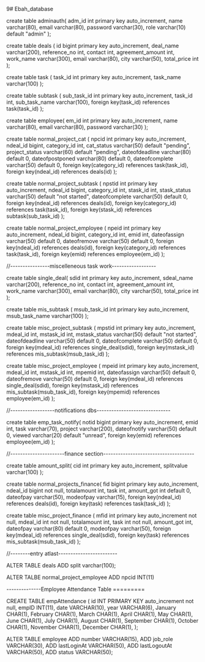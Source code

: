 9# Ebah_database

create table adminauth(
 adm_id int primary key auto_increment,
 name varchar(80),
 email varchar(80),
 password varchar(30),
 role varchar(10) default "admin"
);

create table deals (
 id bigint primary key auto_increment,
 deal_name varchar(200),
 reference_no int,
 contact int,
 agreement_amount int,
 work_name varchar(300),
 email varchar(80),
 city varchar(50),
 total_price int
);

create table task (
 task_id int primary key auto_increment,
 task_name varchar(100)
);

create table subtask (
 sub_task_id int primary key auto_increment,
 task_id int,
 sub_task_name varchar(100),
 foreign key(task_id) references task(task_id)
);

create table employee(
 em_id int primary key auto_increment,
 name varchar(80),
 email varchar(80),
 password varchar(30)
);

create table normal_project_cat (
    npcid int primary key auto_increment,
    ndeal_id bigint,
    category_id int,
    cat_status varchar(50) default "pending",
    project_status varchar(60) default "pending",
    dateofdeadline varchar(80) default 0,
    dateofpostponed varchar(80) default 0,
    dateofcomplete varchar(50) default 0,
    foreign key(category_id) references task(task_id),
    foreign key(ndeal_id) references deals(id)
);


create table normal_project_subtask (
    npstid int primary key auto_increment,
    ndeal_id bigint,
    category_id int,
    stask_id int,
    stask_status varchar(50) default "not started",
    dateofcomplete varchar(50) default 0,
    foreign key(ndeal_id) references deals(id),
    foreign key(category_id) references task(task_id),
    foreign key(stask_id) references subtask(sub_task_id)
);

create table normal_project_employee (
    npeid int primary key auto_increment,
    ndeal_id bigint,
    category_id int,
    emid int,
    dateofassign varchar(50) default 0,
    dateofremove varchar(50) default 0,
    foreign key(ndeal_id) references deals(id),
    foreign key(category_id) references task(task_id),
    foreign key(emid) references employee(em_id)
);


//----------------miscelleneous task work------------------

create table single_deal(
 sdid int primary key auto_increment,
 sdeal_name varchar(200),
 reference_no int,
 contact int,
 agreement_amount int,
 work_name varchar(300),
 email varchar(80),
 city varchar(50),
 total_price int
);

create table mis_subtask (
 msub_task_id int primary key auto_increment,
 msub_task_name varchar(100)
);

create table misc_project_subtask (
    mpstid int primary key auto_increment,
    mdeal_id int,
    mstask_id int,
    mstask_status varchar(50) default "not started",
    dateofdeadline varchar(50) default 0,
    dateofcomplete varchar(50) default 0,
    foreign key(mdeal_id) references single_deal(sdid),
    foreign key(mstask_id) references mis_subtask(msub_task_id)
);

create table misc_project_employee (
    mpeid int primary key auto_increment,
    mdeal_id int,
    mstask_id int,
    mpemid int,
    dateofassign varchar(50) default 0,
    dateofremove varchar(50) default 0,
    foreign key(mdeal_id) references single_deal(sdid),
    foreign key(mstask_id) references mis_subtask(msub_task_id),
    foreign key(mpemid) references employee(em_id)
);


//------------------notifications dbs------------------------------

create table emp_task_notify(
  notid bigint primary key auto_increment,
  emid int,
  task varchar(70),
  project varchar(200),
  dateofnotify varchar(50) default 0,
  viewed varchar(20) default "unread",
  foreign key(emid) references employee(em_id)
);


//----------------------finance section-------------------------------------

create table amount_split(
cid int primary key auto_increment,
splitvalue varchar(100)
);

create table normal_projects_finance(
  fid bigint primary key auto_increment,
  ndeal_id bigint not null,
  totalamount int,
  task int,
  amount_got int default 0,
  dateofpay varchar(50),
  modeofpay varchar(15),
  foreign key(ndeal_id) references deals(id),
  foreign key(task) references task(task_id)
);

create table misc_project_finance (
 mfid int primary key auto_increment not null,
 mdeal_id int not null,
 totalamount int,
 task int not null,
 amount_got int,
 dateofpay varchar(80) default 0,
 modeofpay varchar(50),
 foreign key(mdeal_id) references single_deal(sdid),
 foreign key(task) references mis_subtask(msub_task_id)
);


<!-- //////ALTER////// -->
//--------entry atlast------------------------

ALTER TABLE deals ADD split varchar(100);


ALTER TALBE normal_project_employee ADD npcid INT(11)

--------------Employee Attendance Table =========

CREATE TABLE empAttendance (
    id INT PRIMARY KEY auto_increment not null,
    empID INT(11),
    date VARCHAR(10),
    year VARCHAR(6),
    January CHAR(1),
    February CHAR(1),
    March CHAR(1),
    April CHAR(1),
    May CHAR(1),
    June CHAR(1),
    July CHAR(1),
    August CHAR(1),
    September CHAR(1),
    October CHAR(1),
    November CHAR(1),
    December CHAR(1),
);

ALTER TABLE employee 
ADD number  VARCHAR(15),
ADD job_role VARCHAR(30), 
ADD lastLoginAt VARCHAR(50), 
ADD lastLogoutAt VARCHAR(50), 
ADD status  VARCHAR(50);

